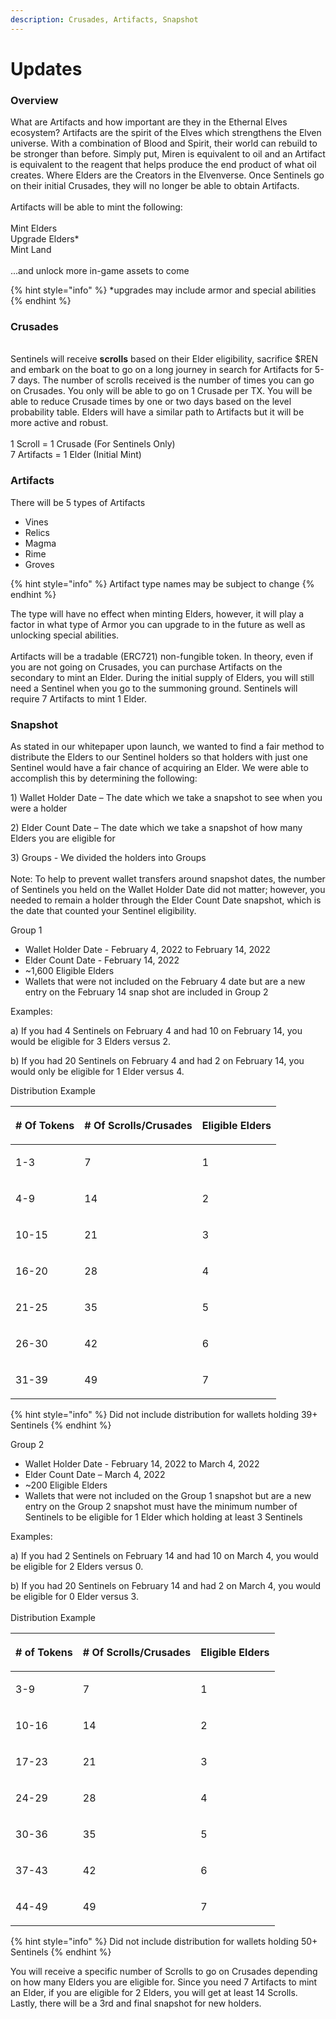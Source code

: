 ```yaml
---
description: Crusades, Artifacts, Snapshot
---
```


# Updates

### **Overview**

What are Artifacts and how important are they in the Ethernal Elves ecosystem? Artifacts are the spirit of the Elves which strengthens the Elven universe. With a combination of Blood and Spirit, their world can rebuild to be stronger than before. Simply put, Miren is equivalent to oil and an Artifact is equivalent to the reagent that helps produce the end product of what oil creates. Where Elders are the Creators in the Elvenverse.  Once Sentinels go on their initial Crusades, they will no longer be able to obtain Artifacts. \
\
Artifacts will be able to mint the following:\
\
Mint Elders\
Upgrade Elders\*\
Mint Land\
\
...and unlock more in-game assets to come

{% hint style="info" %}
\*upgrades may include armor and special abilities
{% endhint %}

### **Crusades**

\
Sentinels will receive **scrolls** based on their Elder eligibility, sacrifice $REN and embark on the boat to go on a long journey in search for Artifacts for 5-7 days.   The number of scrolls received is the number of times you can go on Crusades. You only will be able to go on 1 Crusade per TX.  You will be able to reduce Crusade times by one or two days based on the level probability table.  Elders will have a similar path to Artifacts but it will be more active and robust. \
\
1 Scroll = 1 Crusade (For Sentinels Only)\
7 Artifacts = 1 Elder (Initial Mint)

### **Artifacts**

There will be 5 types of Artifacts

* Vines
* Relics
* Magma
* Rime
* Groves

{% hint style="info" %}
Artifact type names may be subject to change
{% endhint %}

The type will have no effect when minting Elders, however, it will play a factor in what type of Armor you can upgrade to in the future as well as unlocking special abilities.\
\
Artifacts will be a tradable (ERC721) non-fungible token. In theory, even if you are not going on Crusades, you can purchase Artifacts on the secondary to mint an Elder.  During the initial supply of Elders, you will still need a Sentinel when you go to the summoning ground.  Sentinels will require 7 Artifacts to mint 1 Elder.&#x20;

### **Snapshot**

As stated in our whitepaper upon launch, we wanted to find a fair method to distribute the Elders to our Sentinel holders so that holders with just one Sentinel would have a fair chance of acquiring an Elder. We were able to accomplish this by determining the following:

1\) Wallet Holder Date – The date which we take a snapshot to see when you were a holder

2\) Elder Count Date – The date which we take a snapshot of how many Elders you are eligible for

3\) Groups - We divided the holders into Groups\
\
Note: To help to prevent wallet transfers around snapshot dates, the number of Sentinels you held on the Wallet Holder Date did not matter; however, you needed to remain a holder through the Elder Count Date snapshot, which is the date that counted your Sentinel eligibility.

Group 1

* Wallet Holder Date - February 4, 2022 to February 14, 2022
* Elder Count Date - February 14, 2022
* \~1,600 Eligible Elders
* Wallets that were not included on the February 4 date but are a new entry on the February 14 snap shot are included in Group 2

Examples:

a) If you had 4 Sentinels on February 4 and had 10 on February 14, you would be eligible for 3 Elders versus 2.

b) If you had 20 Sentinels on February 4 and had 2 on February 14, you would only be eligible for 1 Elder versus 4.

Distribution Example

| <p> </p><p># Of Tokens</p><p> </p> | <p> </p><p># Of Scrolls/Crusades</p><p> </p> | <p> </p><p>Eligible Elders</p><p> </p> |
| ---------------------------------- | -------------------------------------------- | -------------------------------------- |
| <p> </p><p>1-3</p><p> </p>         | <p> </p><p>7</p><p> </p>                     | <p> </p><p>1</p><p> </p>               |
| <p> </p><p>4-9</p><p> </p>         | <p> </p><p>14</p><p> </p>                    | <p> </p><p>2</p><p> </p>               |
| <p> </p><p>10-15</p><p> </p>       | <p> </p><p>21</p><p> </p>                    | <p> </p><p>3</p><p> </p>               |
| <p> </p><p>16-20</p><p> </p>       | <p> </p><p>28</p><p> </p>                    | <p> </p><p>4</p><p> </p>               |
| <p> </p><p>21-25</p><p> </p>       | <p> </p><p>35</p><p> </p>                    | <p> </p><p>5</p><p> </p>               |
| <p> </p><p>26-30</p><p> </p>       | <p> </p><p>42</p><p> </p>                    | <p> </p><p>6</p><p> </p>               |
| <p> </p><p>31-39</p><p> </p>       | <p> </p><p>49</p><p> </p>                    | <p> </p><p>7</p><p> </p>               |

{% hint style="info" %}
Did not include distribution for wallets holding 39+ Sentinels
{% endhint %}

Group 2

* &#x20;Wallet Holder Date - February 14, 2022 to March 4, 2022
* Elder Count Date – March 4, 2022
* \~200 Eligible Elders
* Wallets that were not included on the Group 1 snapshot but are a new entry on the Group 2 snapshot must have the minimum number of Sentinels to be eligible for 1 Elder which holding at least 3 Sentinels

Examples:

a) If you had 2 Sentinels on February 14 and had 10 on March 4, you would be eligible for 2 Elders versus 0.

b) If you had 20 Sentinels on February 14 and had 2 on March 4, you would be eligible for 0 Elder versus 3.\
\
Distribution Example

| <p> </p><p># of Tokens</p><p> </p> | <p> </p><p># Of Scrolls/Crusades</p><p> </p> | <p> </p><p>Eligible Elders</p><p> </p> |
| ---------------------------------- | -------------------------------------------- | -------------------------------------- |
| <p> </p><p>3-9</p><p> </p>         | <p> </p><p>7</p><p> </p>                     | <p> </p><p>1</p><p> </p>               |
| <p> </p><p>10-16</p><p> </p>       | <p> </p><p>14</p><p> </p>                    | <p> </p><p>2</p><p> </p>               |
| <p> </p><p>17-23</p><p> </p>       | <p> </p><p>21</p><p> </p>                    | <p> </p><p>3</p><p> </p>               |
| <p> </p><p>24-29</p><p> </p>       | <p> </p><p>28</p><p> </p>                    | <p> </p><p>4</p><p> </p>               |
| <p> </p><p>30-36</p><p> </p>       | <p> </p><p>35</p><p> </p>                    | <p> </p><p>5</p><p> </p>               |
| <p> </p><p>37-43</p><p> </p>       | <p> </p><p>42</p><p> </p>                    | <p> </p><p>6</p><p> </p>               |
| <p> </p><p>44-49</p><p> </p>       | <p> </p><p>49</p><p> </p>                    | <p> </p><p>7</p><p> </p>               |

{% hint style="info" %}
Did not include distribution for wallets holding 50+ Sentinels
{% endhint %}

You will receive a specific number of Scrolls to go on Crusades depending on how many Elders you are eligible for. Since you need 7 Artifacts to mint an Elder, if you are eligible for 2 Elders, you will get at least 14 Scrolls. Lastly, there will be a 3rd and final snapshot for new holders.
